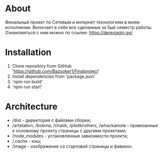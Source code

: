 # About
Финальный проект по Сетевым и интернет технологиям в моем исполнении. Включает в себя все сделанные за 5ый семестр работы. Ознакомиться с ним можно по ссылке: https://dereviagin.gq/
# Installation
1. Clone repository from GitHub 'https://github.com/Bazooker1/Finalproject'
2. Install dependencies from 'package.json'
3. 'npm run build'
4. 'npm run start'
# Architecture
- /dist - директория с файлами сборки;
- /artstation, /bobma, /chatik, /pilotbrothers, /whackamole - привязанные к основному проекту страницы с другими проектами;
- /node_modules - установленные зависимости проекта;
- /.cache - кэш;
- /image - изображение со стартовой страницы и фавикон.
